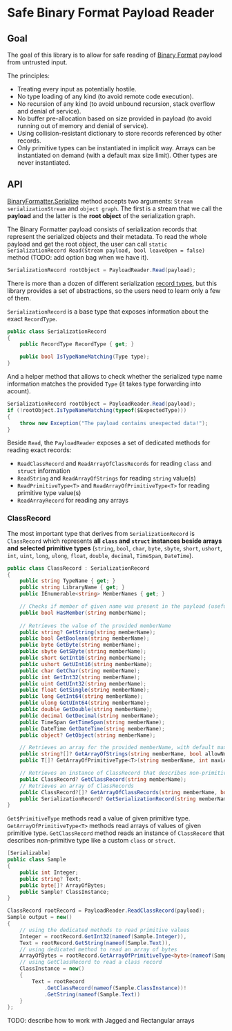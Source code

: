 # Safe Binary Format Payload Reader

## Goal

The goal of this library is to allow for safe reading of [Binary Format](https://learn.microsoft.com/openspecs/windows_protocols/ms-nrbf/75b9fe09-be15-475f-85b8-ae7b7558cfe5) payload from untrusted input.

The principles:
- Treating every input as potentially hostile.
- No type loading of any kind (to avoid remote code execution).
- No recursion of any kind (to avoid unbound recursion, stack overflow and denial of service).
- No buffer pre-allocation based on size provided in payload (to avoid running out of memory and denial of service).
- Using collision-resistant dictionary to store records referenced by other records.
- Only primitive types can be instantiated in implicit way. Arrays can be instantiated on demand (with a default max size limit). Other types are never instantiated.

## API

[BinaryFormatter.Serialize](https://learn.microsoft.com/dotnet/api/system.runtime.serialization.formatters.binary.binaryformatter.serialize) method accepts two arguments: `Stream serializationStream` and `object graph`. The first is a stream that we call the **payload**  and the latter is the **root object** of the serialization graph.

The Binary Formatter payload consists of serialization records that represent the serialized objects and their metadata. To read the whole payload and get the root object, the user can call `static SerializationRecord Read(Stream payload, bool leaveOpen = false)` method (TODO: add option bag when we have it).

```cs
SerializationRecord rootObject = PayloadReader.Read(payload);
```

There is more than a dozen of different serialization [record types](https://learn.microsoft.com/openspecs/windows_protocols/ms-nrbf/954a0657-b901-4813-9398-4ec732fe8b32), but this library provides a set of abstractions, so the users need to learn only a few of them.

`SerializationRecord` is a base type that exposes information about the exact `RecordType`.

```cs
public class SerializationRecord
{
    public RecordType RecordType { get; }

    public bool IsTypeNameMatching(Type type);
}
```

And a helper method that allows to check whether the serialized type name information matches the provided `Type` (it takes type forwarding into acount).

```cs
SerializationRecord rootObject = PayloadReader.Read(payload);
if (!rootObject.IsTypeNameMatching(typeof($ExpectedType)))
{
    throw new Exception("The payload contains unexpected data!");
}
```

Beside `Read`, the `PayloadReader` exposes a set of dedicated methods for reading exact records:
- `ReadClassRecord` and `ReadArrayOfClassRecords` for reading `class` and `struct` information
- `ReadString` and `ReadArrayOfStrings` for reading `string` value(s)
- `ReadPrimitiveType<T>` and `ReadArrayOfPrimitiveType<T>` for reading primitive type value(s)
- `ReadArrayRecord` for reading any arrays

### ClassRecord

The most important type that derives from `SerializationRecord` is `ClassRecord` which represents **all `class` and `struct` instances beside arrays and selected primitive types** (`string`, `bool`, `char`, `byte`, `sbyte`, `short`, `ushort`, `int`, `uint`, `long`, `ulong`, `float`, `double`, `decimal`, `TimeSpan`, `DateTime`).

```cs
public class ClassRecord : SerializationRecord
{
    public string TypeName { get; }
    public string LibraryName { get; }
    public IEnumerable<string> MemberNames { get; }

    // Checks if member of given name was present in the payload (useful for versioning scenarios)
    public bool HasMember(string memberName);
    
    // Retrieves the value of the provided memberName
    public string? GetString(string memberName);
    public bool GetBoolean(string memberName);
    public byte GetByte(string memberName);
    public sbyte GetSByte(string memberName);
    public short GetInt16(string memberName);
    public ushort GetUInt16(string memberName);
    public char GetChar(string memberName);
    public int GetInt32(string memberName);
    public uint GetUInt32(string memberName);
    public float GetSingle(string memberName);
    public long GetInt64(string memberName);
    public ulong GetUInt64(string memberName);
    public double GetDouble(string memberName);
    public decimal GetDecimal(string memberName);
    public TimeSpan GetTimeSpan(string memberName);
    public DateTime GetDateTime(string memberName);
    public object? GetObject(string memberName);

    // Retrieves an array for the provided memberName, with default max length
    public string?[]? GetArrayOfStrings(string memberName, bool allowNulls = true, int maxLength = 64000)
    public T[]? GetArrayOfPrimitiveType<T>(string memberName, int maxLength = 64000) where T : unmanaged;

    // Retrieves an instance of ClassRecord that describes non-primitive type for the provided memberName
    public ClassRecord? GetClassRecord(string memberName);
    // Retrieves an array of ClassRecords
    public ClassRecord?[]? GetArrayOfClassRecords(string memberName, bool allowNulls = true, int maxLength = 64000);
    public SerializationRecord? GetSerializationRecord(string memberName);
}
```

`Get$PrimitiveType` methods read a value of given primitive type.
`GetArrayOfPrimitiveType<T>` methods read arrays of values of given primitive type.
`GetClassRecord` method reads an instance of `ClassRecord` that describes non-primitive type like a custom `class` or `struct`.

```cs
[Serializable]
public class Sample
{
    public int Integer;
    public string? Text;
    public byte[]? ArrayOfBytes;
    public Sample? ClassInstance;
}

ClassRecord rootRecord = PayloadReader.ReadClassRecord(payload);
Sample output = new()
{
    // using the dedicated methods to read primitive values
    Integer = rootRecord.GetInt32(nameof(Sample.Integer)),
    Text = rootRecord.GetString(nameof(Sample.Text)),
    // using dedicated method to read an array of bytes
    ArrayOfBytes = rootRecord.GetArrayOfPrimitiveType<byte>(nameof(Sample.ArrayOfBytes)),
    // using GetClassRecord to read a class record
    ClassInstance = new()
    {
        Text = rootRecord
            .GetClassRecord(nameof(Sample.ClassInstance))!
            .GetString(nameof(Sample.Text))
    }  
};
```

TODO: describe how to work with Jagged and Rectangular arrays





